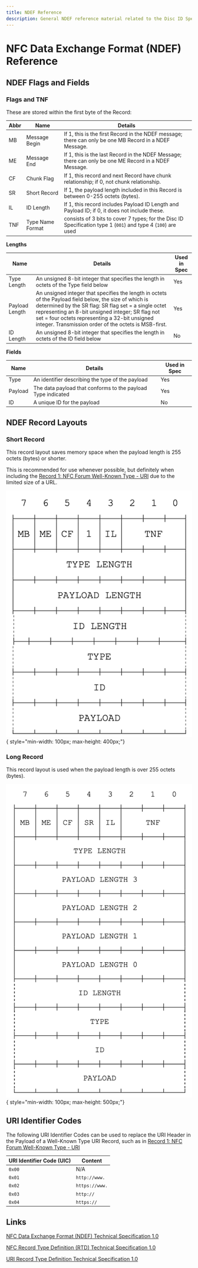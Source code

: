 ```yaml
---
title: NDEF Reference
description: General NDEF reference material related to the Disc ID Specification
---
```



# NFC Data Exchange Format (NDEF) Reference

## NDEF Flags and Fields 

### Flags and TNF
These are stored within the first byte of the Record:

| Abbr | Name             | Details |
|------|------------------|---------|
| MB   | Message Begin    | If 1, this is the first Record in the NDEF message; there can only be one MB Record in a NDEF Message. |
| ME   | Message End      | If 1, this is the last Record in the NDEF Message; there can only be one ME Record in a NDEF Message. |
| CF   | Chunk Flag       | If 1, this record and next Record have chunk relationship; if 0, not chunk relationship. |
| SR   | Short Record     | If 1, the payload length included in this Record is between 0-255 octets (bytes). |
| IL   | ID Length        | If 1, this record includes Payload ID Length and Payload ID; if 0, it does not include these. |
| TNF  | Type Name Format | consists of 3 bits to cover 7 types; for the Disc ID Specification type 1 (`001`) and type 4 (`100`) are used |

**Lengths**

| Name           | Details | Used in Spec |
|----------------|---------|--------------|
| Type Length    | An unsigned 8-bit integer that specifies the length in octets of the Type field below | Yes |
| Payload Length | An unsigned integer that specifies the length in octets of the Payload field below, the size of which is determined by the SR flag: SR flag set = a single octet representing an 8-bit unsigned integer; SR flag not set = four octets representing a 32-bit unsigned integer. Transmission order of the octets is MSB-first. | Yes |
| ID Length      | An unsigned 8-bit integer that specifies the length in octets of the ID field below | No |

**Fields**

| Name    | Details | Used in Spec |
|---------|---------|--------------|
| Type    | An identifier describing the type of the payload | Yes |
| Payload | The data payload that conforms to the payload Type indicated | Yes |
| ID      | A unique ID for the payload | No |

## NDEF Record Layouts

### Short Record
This record layout saves memory space when the payload length is 255 octets (bytes) or shorter.

This is recommended for use whenever possible, but definitely when including the [Record 1: NFC Forum Well-Known Type - URI](disc-id.md#record-1-nfc-forum-well-known-type-uri) due to the limited size of a URL.

![NDEF Short Record Layout](/images/NDEF_Short_Record_Layout.png){ style="min-width: 100px; max-height: 400px;"}

### Long Record
This record layout is used when the payload length is over 255 octets (bytes).

![NDEF Record Layout](/images/NDEF_Record_Layout.png){ style="min-width: 100px; max-height: 500px;"}

## URI Identifier Codes
The following URI Identifier Codes can be used to replace the URI Header in the Payload of a Well-Known Type URI Record, such as in [Record 1: NFC Forum Well-Known Type - URI](/specifications/disc-id.md#record-1-nfc-forum-well-known-type-uri)

| URI Identifier Code (UIC) | Content        |
|---------------------------|----------------|
| `0x00`                    | N/A            |
| `0x01`                    | `http://www.`  |
| `0x02`                    | `https://www.` |
| `0x03`                    | `http://`      |
| `0x04`                    | `https://`     |

## Links

[NFC Data Exchange Format (NDEF) Technical Specification 1.0](https://github.com/haldean/ndef/blob/master/docs/NFCForum-TS-NDEF_1.0.pdf)

[NFC Record Type Definition (RTD) Technical Specification 1.0](https://github.com/haldean/ndef/blob/master/docs/NFCForum-TS-RTD_1.0.pdf)

[URI Record Type Definition Technical Specification 1.0](https://github.com/haldean/ndef/blob/master/docs/NFCForum-TS-RTD_URI_1.0.pdf)